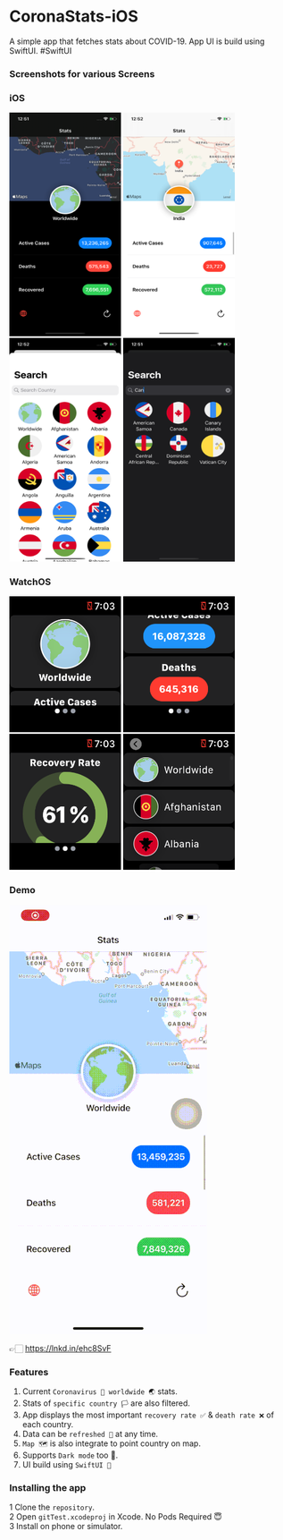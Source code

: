 # CoronaStats-iOS
A simple app that fetches stats about COVID-19. App UI is build using SwiftUI. #SwiftUI

### Screenshots for various Screens

### iOS
<p float="left">
  <img src="https://github.com/djmunish/CoronaStats-iOS/blob/master/Preview/iOS/1.PNG" width="200" height="400" />
<img src="https://github.com/djmunish/CoronaStats-iOS/blob/master/Preview/iOS/2.PNG" width="200" height="400" />
<img src="https://github.com/djmunish/CoronaStats-iOS/blob/master/Preview/iOS/3.PNG" width="200" height="400" />
<img src="https://github.com/djmunish/CoronaStats-iOS/blob/master/Preview/iOS/4.PNG" width="200" height="400" />
</p>

### WatchOS
<p float="left">
  <img src="https://github.com/djmunish/CoronaStats-iOS/blob/master/Preview/WatchOS/1.png" width="200" height="243" />
<img src="https://github.com/djmunish/CoronaStats-iOS/blob/master/Preview/WatchOS/2.png" width="200" height="243" />
<img src="https://github.com/djmunish/CoronaStats-iOS/blob/master/Preview/WatchOS/3.png" width="200" height="243" />
<img src="https://github.com/djmunish/CoronaStats-iOS/blob/master/Preview/WatchOS/4.png" width="200" height="243" />
</p>

### Demo

![Alt text](https://github.com/djmunish/CoronaStats-iOS/blob/master/Preview/iOS/demo.gif)

👉🏻 https://lnkd.in/ehc8SvF

### Features
1) Current ```Coronavirus 🦠 worldwide 🌏``` stats.
2) Stats of ```specific country 🏳️``` are also filtered. 
3) App displays the most important ```recovery rate ✅``` & ```death rate ❌``` of each country.
4) Data can be ```refreshed 🔄``` at any time.
5) ```Map 🗺``` is also integrate to point country on map.
6) Supports ```Dark mode``` too 🌙.
7) UI build using ```SwiftUI 🦢```


### Installing the app
1 Clone the ```repository```. </br>
2 Open ```gitTest.xcodeproj``` in Xcode. No Pods Required 😇</br>
3 Install on phone or simulator.</br>
